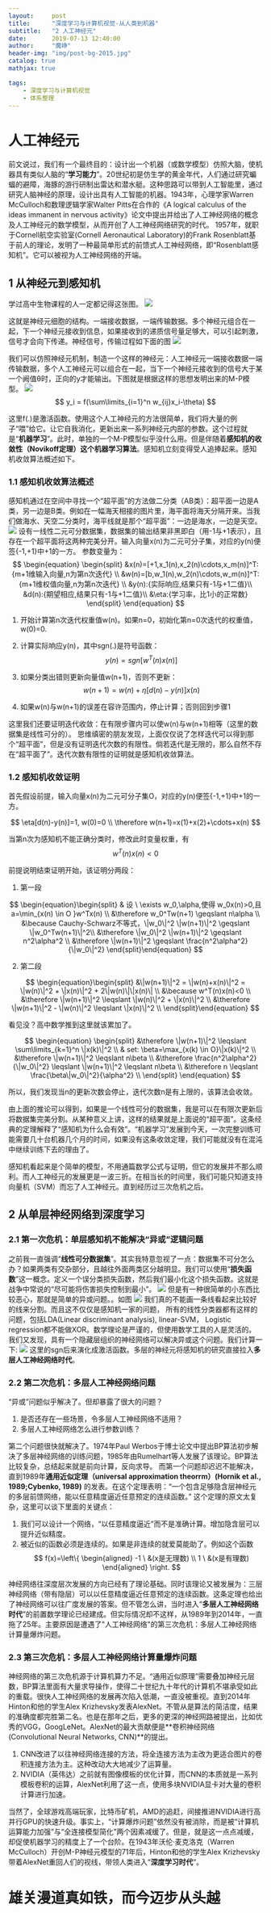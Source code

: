 ```yaml
---
layout:     post
title:      "深度学习与计算机视觉-从人类到机器"
subtitle:   "2 人工神经元"
date:       2019-07-13 12:40:00
author:     "魔峥"
header-img: "img/post-bg-2015.jpg"
catalog: true
mathjax: true

tags:
    - 深度学习与计算机视觉
    - 体系整理
---
```

# 人工神经元
前文说过，我们有一个最终目的：设计出一个机器（或数学模型）仿照大脑，使机器具有类似人脑的“**学习能力**”。20世纪初是仿生学的黄金年代，人们通过研究蝙蝠的避障，海豚的游行研制出雷达和潜水艇。这种思路可以带到人工智能里，通过研究人脑神经的原理，设计出具有人工智能的机器。1943年，心理学家Warren McCulloch和数理逻辑学家Walter Pitts在合作的《A logical calculus of the ideas immanent in nervous activity》论文中提出并给出了人工神经网络的概念及人工神经元的数学模型，从而开创了人工神经网络研究的时代。 1957年，就职于Cornell航空实验室(Cornell Aeronautical Laboratory)的Frank Rosenblatt基于前人的理论，发明了一种最简单形式的前馈式人工神经网络，即“Rosenblatt感知机”。它可以被视为人工神经网络的开端。

##  1 从神经元到感知机
学过高中生物课程的人一定都记得这张图。
![](/img/mozheng/大脑中神经元.png)

这就是神经元细胞的结构。一端接收数据，一端传输数据。多个神经元组合在一起，下一个神经元接收到信息，如果接收到的递质信号量足够大，可以引起刺激，信号才会向下传递。神经信号，传输过程如下面的图
![](/img/mozheng/传递递质.png)

我们可以仿照神经元机制，制造一个这样的神经元：人工神经元一端接收数据一端传输数据，多个人工神经元可以组合在一起，当下一个神经元接收到的信号大于某一个阙值θ时，正向的y才能输出。下图就是根据这样的思想发明出来的M-P模型。
![](/img/mozheng/仿生学模拟神经元.png)
$$
y_i = f(\sum\limits_{i=1}^n w_{ij}x_i-\theta)
$$

这里f(.)是激活函数。使用这个人工神经元的方法很简单，我们将大量的例子“喂”给它。让它自我消化，更新出来一系列神经元内部的参数。这个过程就是“**机器学习**”。此时，单独的一个M-P模型似乎没什么用。但是伴随着**感知机的收敛性（Novikoff定理）**这个**机器学习算法**。感知机立刻变得受人追捧起来。感知机收敛算法概述如下。

### 1.1 感知机收敛算法概述
感知机通过在空间中寻找一个“超平面”的方法做二分类（AB类）：超平面一边是A类，另一边是B类。例如在一幅海天相接的图片里，海平面将海天分隔开来。当我们做海水、天空二分类时，海平线就是那个“超平面”：一边是海水，一边是天空。
![](/img/mozheng/海平线.jpg)
设有一线性二元可分数据集，数据集的输出结果非黑即白（用-1与+1表示），且存在一个超平面将这两种完美分开。输入向量x(n)为二元可分子集，对应的y(n)便签{-1,+1}中+1的一方。
参数变量为：
$$
\begin{equation} \begin{split}
&x(n)=[+1,x_1(n),x_2(n)\cdots,x_m(n)]^T:{m+1维输入向量,n为第n次迭代} \\
&w(n)=[b,w_1(n),w_2(n)\cdots,w_m(n)]^T:{m+1维权值向量,n为第n次迭代} \\
&y(n):{实际响应,结果只有-1与+1二值}\\
&d(n):{期望相应,结果只有-1与+1二值}\\
&\eta:{学习率，比1小的正常数}
\end{split} \end{equation}
$$

1. 开始计算第n次迭代权重值w(n)。如果n=0，初始化第n=0次迭代的权重值，w(0)=0.
2. 计算实际响应y(n)，其中sgn(.)是符号函数：
$$
y(n)=sgn[w^T(n)x(n)]
$$

3. 如果分类出错则更新向量值w(n+1)，否则不更新：
$$
w(n+1)=w(n)+\eta[d(n)-y(n)]x(n)
$$

4. 如果w(n)与w(n+1)的误差在容许范围内，停止计算；否则回到步骤1

这里我们还要证明迭代收敛：在有限步骤内可以使w(n)与w(n+1)相等（这里的数据集是线性可分的）。
思维缜密的朋友发现，上面仅仅说了怎样迭代可以得到那个“超平面”，但是没有证明迭代次数的有限性。倘若迭代是无限的，那么自然不存在“超平面了”。迭代次数有限性的证明就是感知机收敛算法。


### 1.2 感知机收敛证明

首先假设前提，输入向量x(n)为二元可分子集O，对应的y(n)便签{-1,+1}中+1的一方。

$$
\eta[d(n)-y(n)]=1, w(0)=0 \\
\therefore w(n+1)=x(1)+x(2)+\cdots+x(n)
$$

当第n次为感知机不能正确分类时，修改此时变量权重，有
$$
w^T(n)x(n)<0
$$

前提说明结束证明开始，该证明分两段：

1. 第一段

$$
\begin{equation}\begin{split}
& 设 \ \exists w_0,\alpha,使得 w_0x(n)>0,且a=\min_{x(n) \in O }w^Tx(n) \\
&\therefore w_0^Tw(n+1) \geqslant n\alpha \\
&\because Cauchy-Schwarz不等式，\|w_0\|^2 \|w(n+1)\|^2 \geqslant \|w_0^Tw(n+1)\|^2\\
&\therefore \|w_0\|^2 \|w(n+1)\|^2 \geqslant n^2\alpha^2 \\
&\therefore \|w(n+1)\|^2 \geqslant \frac{n^2\alpha^2}{\|w_0\|^2}
\end{split}\end{equation}
$$

2. 第二段

$$
\begin{equation}\begin{split}
&\|w(n+1)\|^2 = \|w(n)+x(n)\|^2 = \|w(n)\|^2 + \|x(n)\|^2 + 2\|w(n)\|\|x(n)\| \\
&\because w^T(n)x(n)<0 \\
&\therefore \|w(n+1)\|^2 \leqslant \|w(n)\|^2 + \|x(n)\|^2 \\
&\therefore \|w(n+1)\|^2 - \|w(n)\|^2 \leqslant  \|x(n)\|^2 \\
\end{split}\end{equation}
$$

看见没？高中数学推到这里就该累加了。

$$
\begin{equation}
\begin{split}
&\therefore \|w(n+1)\|^2  \leqslant \sum\limits_{k=1}^n \|x(k)\|^2 \\
& set: \beta=\max_{x(k) \in O}\|x(k)\|^2 \\
&\therefore \|w(n+1)\|^2  \leqslant n\beta \\
&\therefore \frac{n^2\alpha^2}{\|w_0\|^2} \leqslant \|w(n+1)\|^2 \leqslant n\beta \\
&\therefore n \leqslant \frac{\beta\|w_0\|^2}{\alpha^2} \\
\end{split}
\end{equation}
$$

所以，我们发现当n的更新次数会停止，迭代次数n是有上限的，该算法会收敛。

由上面的推论可以得到，如果是一个线性可分的数据集，我是可以在有限次更新后将数据集完美分割。从某种意义上讲，这样的结果就是上面说的“超平面”。这条经典的定理解释了“感知机为什么会有效”。“机器学习”发展到今天，一次完整训练可能需要几十台机器几个月的时间，如果没有这条收敛定理，我们可能就没有在混沌中继续训练下去的理由了。

感知机看起来是个简单的模型，不用通篇数学公式与证明，但它的发展并不那么顺利。而人工神经元的发展更是一波三折。在相当长的时间里，我们可能只知道支持向量机（SVM）而忘了人工神经元。直到经历过三次危机之后。

## 2 从单层神经网络到深度学习

### 2.1 第一次危机：单层感知机不能解决“异或”逻辑问题

之前我一直强调“**线性可分数据集**”。其实我特意忽视了一点：数据集不可分怎么办？如果两类有交杂部分，且越往外面两类区分越明显。我们可以使用“**损失函数**”这一概念。定义一个误分类损失函数，然后我们最小化这个损失函数。这就是战争中常说的“尽可能将伤害损失控制到最小”。
![](/img\mozheng\SVM软间隔.gif)
但是有一种很简单的小东西比较恶心，那就是简单的异或问题。。如图
![](/img\mozheng\异或问题.jpg)
我们真的不能画一条线看起来比较好的线来分割。而且这不仅仅是感知机一家的问题， 所有的线性分类器都有这样的问题，包括LDA(Linear discriminant analysis), linear-SVM， Logistic regression都不能做XOR。数学理论是严谨的，但使用数学工具的人是灵活的。我们又发现，具有一个隐藏层组织的神经网络可以解决异或这个问题。我们计算一下:
![](/img\mozheng\两个神经元.png)
这里的sgn后来演化成激活函数。多层的神经元将感知机的研究直接拉入**多层人工神经网络时代**。

### 2.2 第二次危机：多层人工神经网络问题

“异或”问题似乎解决了。但却暴露了很大的问题？
1. 是否还存在一些场景，令多层人工神经网络不适用？
2. 多层人工神经网络怎么进行参数训练？

第二个问题很快就解决了。1974年Paul Werbos于博士论文中提出BP算法初步解决了多层神经网络的训练问题，1985年由Rumelhart等人发展了该理论。BP算法比较复杂，总结起来就是前向计算，反向求导。
而第一个问题却迟迟不能解决，直到1989年**通用近似定理（universal approximation theorrm）(Hornik et al., 1989;Cybenko, 1989)** 的发表。在这个定理表明：“一个包含足够隐含层神经元的多层前馈网络，能以任意精度逼近任意预定的连续函数。”
这个定理的原文太复杂，这里可以谈下里面的关键点：

1. 我们可以设计一个网络，“以任意精度逼近”而不是准确计算。增加隐含层可以提升近似精度。
2. 被近似的函数必须是连续的。如果是非连续的就爱莫能助了。例如这个函数
$$
f(x)=\left\{
\begin{aligned}
-1 \ &(x是无理数) \\
1 \ &(x是有理数)
\end{aligned}
\right.
$$

神经网络往深度层次发展的方向已经有了理论基础。同时该理论又被发展为：三层神经网络（带有隐层）可以以任意精度逼近任意预定的连续函数。这条定理也给出了神经网络可以往广度发展的答案。但不管怎么讲，当时进入“**多层人工神经网络时代**”的前置数学理论已经建成。但实际情况却不这样，从1989年到2014年，一直拖了25年。主要原因是遭遇了"人工神经网络"的第三次危机：多层人工神经网络计算量爆炸问题。

### 2.3 第三次危机：多层人工神经网络计算量爆炸问题
神经网络的第三次危机源于计算机算力不足。“通用近似原理”需要叠加神经元层数，BP算法里面有大量求导操作，使得二十世纪九十年代的计算机不堪承受如此的重载。很快人工神经网络的发展再次陷入低潮，一直没被重视。直到2014年Hinton和他的学生Alex Krizhevsky发表AlexNet。不管从是算法的简洁度，结果的准确度都完胜第二名。也是在那年之后，更多的更深的神经网路被提出，比如优秀的VGG，GoogLeNet。AlexNet的最大贡献便是**卷积神经网络(Convolutional Neural Networks, CNN)**的提出。
1. CNN改进了以往神经网络连接的方法，将全连接方法为主改为更适合图片的卷积连接方法为主。这种改动大大地减少了运算量。
2. NVIDIA（英伟达）之前就有图像模板的优化计算，而CNN的本质就是一系列模板卷积的运算，AlexNet利用了这一点，使用多块NVIDIA显卡对大量的卷积计算进行加速。

当然了，全球游戏高端玩家，比特币矿机，AMD的追赶，间接推进NVIDIA进行高并行GPU的快速升级。事实上，“计算爆炸问题”依然没有被消除，而是被“计算机运算能力加强”与“全连接模型简化”两个因素减缓了。但是，就是这一点点减缓，却促使机器学习的精度上了一个台阶。在1943年沃伦·麦克洛克（Warren McCulloch）开创M-P神经元模型的71年后，Hinton和他的学生Alex Krizhevsky带着AlexNet重回人们的视线，带领人类进入“**深度学习时代**“。


# 雄关漫道真如铁，而今迈步从头越
